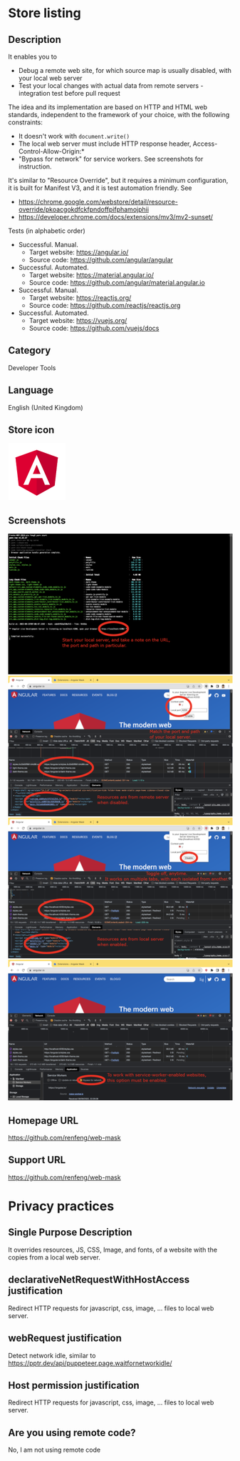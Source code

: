 # Store listing

## Description

It enables you to

- Debug a remote web site, for which source map is usually disabled, with your local web server
- Test your local changes with actual data from remote servers - integration test before pull request

The idea and its implementation are based on HTTP and HTML web standards, independent to the framework of your choice, with the following constraints:
* It doesn't work with `document.write()`
* The local web server must include HTTP response header, Access-Control-Allow-Origin:*
* "Bypass for network" for service workers. See screenshots for instruction.

It's similar to "Resource Override", but it requires a minimum configuration, it is built for Manifest V3, and it is test automation friendly. See
* https://chrome.google.com/webstore/detail/resource-override/pkoacgokdfckfpndoffpifphamojphii
* https://developer.chrome.com/docs/extensions/mv3/mv2-sunset/

Tests (in alphabetic order)
* Successful. Manual.
  * Target website: https://angular.io/
  * Source code: https://github.com/angular/angular
* Successful. Automated.
  * Target website: https://material.angular.io/
  * Source code: https://github.com/angular/material.angular.io
* Successful. Manual.
  * Target website: https://reactjs.org/
  * Source code: https://github.com/reactjs/reactjs.org
* Successful. Automated.
  * Target website: https://vuejs.org/
  * Source code: https://github.com/vuejs/docs

## Category

Developer Tools

## Language

English (United Kingdom)

## Store icon

![Angular logo 128x128](../src/vanilla/icon128.png)

## Screenshots

![Angular live development server 1280x800](1-angular-live-development-server.png)
![An Angular website 1280x800](2-disabled.png)
![Resources overridden 1280x800](3-enabled.png)
![Working with service worker enabled websites 1280x800](4-redirect-bypassing-service-worker.png)

## Homepage URL

https://github.com/renfeng/web-mask

## Support URL

https://github.com/renfeng/web-mask

# Privacy practices

## Single Purpose Description

It overrides resources, JS, CSS, Image, and fonts, of a website with the copies from a local web server.

## declarativeNetRequestWithHostAccess justification

Redirect HTTP requests for javascript, css, image, ... files to local web server.

## webRequest justification

Detect network idle, similar to https://pptr.dev/api/puppeteer.page.waitfornetworkidle/

## Host permission justification

Redirect HTTP requests for javascript, css, image, ... files to local web server.

## Are you using remote code?

No, I am not using remote code
